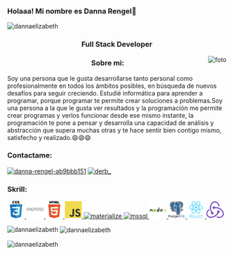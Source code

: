 ### Holaaa! Mi nombre es Danna Rengel👋

<p align="left"> <img src="https://komarev.com/ghpvc/?username=dannaelizabeth&label=Profile%20views&color=0e75b6&style=flat" alt="dannaelizabeth" /> </p>
<h3 align="center">Full Stack Developer</h3>
<img align="right" alt="foto" width"800" src="https://media.tenor.com/S59bPkT0pqcAAAAC/programming.gif">


<div>
<h3 align="center">Sobre mi:</h3>
Soy una persona que le gusta desarrollarse tanto personal como profesionalmente en todos los ámbitos posibles, en búsqueda de nuevos desafíos para seguir creciendo. 
Estudié informática para aprender a programar, porque programar te permite crear soluciones a problemas.Soy una persona a la que le gusta ver resultados y la programación me permite crear programas y verlos funcionar desde ese mismo instante,
la programación te pone a pensar y desarrolla una capacidad de análisis y abstracción que supera muchas otras y te hace sentir bien contigo mismo, satisfecho y realizado.😄😄😄
</div>




<h3 align="left">Contactame:</h3>
<p align="left">
<a href="https://linkedin.com/in/danna-rengel-ab9bbb151" target="blank"><img align="center" src="https://raw.githubusercontent.com/rahuldkjain/github-profile-readme-generator/master/src/images/icons/Social/linked-in-alt.svg" alt="danna-rengel-ab9bbb151" height="30" width="40" /></a>
<a href="https://instagram.com/derb_" target="blank"><img align="center" src="https://raw.githubusercontent.com/rahuldkjain/github-profile-readme-generator/master/src/images/icons/Social/instagram.svg" alt="derb_" height="30" width="40" /></a>
</p>

<h3 align="left">Skrill:</h3>
<p align="left"> <a href="https://www.w3schools.com/css/" target="_blank" rel="noreferrer"> <img src="https://raw.githubusercontent.com/devicons/devicon/master/icons/css3/css3-original-wordmark.svg" alt="css3" width="40" height="40"/> </a> <a href="https://expressjs.com" target="_blank" rel="noreferrer"> <img src="https://raw.githubusercontent.com/devicons/devicon/master/icons/express/express-original-wordmark.svg" alt="express" width="40" height="40"/> </a> <a href="https://www.w3.org/html/" target="_blank" rel="noreferrer"> <img src="https://raw.githubusercontent.com/devicons/devicon/master/icons/html5/html5-original-wordmark.svg" alt="html5" width="40" height="40"/> </a> <a href="https://developer.mozilla.org/en-US/docs/Web/JavaScript" target="_blank" rel="noreferrer"> <img src="https://raw.githubusercontent.com/devicons/devicon/master/icons/javascript/javascript-original.svg" alt="javascript" width="40" height="40"/> </a> <a href="https://materializecss.com/" target="_blank" rel="noreferrer"> <img src="https://raw.githubusercontent.com/prplx/svg-logos/5585531d45d294869c4eaab4d7cf2e9c167710a9/svg/materialize.svg" alt="materialize" width="40" height="40"/> </a> <a href="https://www.microsoft.com/en-us/sql-server" target="_blank" rel="noreferrer"> <img src="https://www.svgrepo.com/show/303229/microsoft-sql-server-logo.svg" alt="mssql" width="40" height="40"/> </a> <a href="https://nodejs.org" target="_blank" rel="noreferrer"> <img src="https://raw.githubusercontent.com/devicons/devicon/master/icons/nodejs/nodejs-original-wordmark.svg" alt="nodejs" width="40" height="40"/> </a> <a href="https://www.postgresql.org" target="_blank" rel="noreferrer"> <img src="https://raw.githubusercontent.com/devicons/devicon/master/icons/postgresql/postgresql-original-wordmark.svg" alt="postgresql" width="40" height="40"/> </a> <a href="https://reactjs.org/" target="_blank" rel="noreferrer"> <img src="https://raw.githubusercontent.com/devicons/devicon/master/icons/react/react-original-wordmark.svg" alt="react" width="40" height="40"/> </a> <a href="https://redux.js.org" target="_blank" rel="noreferrer"> <img src="https://raw.githubusercontent.com/devicons/devicon/master/icons/redux/redux-original.svg" alt="redux" width="40" height="40"/> </a> </p>

<p><img align="left" src="https://github-readme-stats.vercel.app/api/top-langs?username=dannaelizabeth&show_icons=true&theme=synthwave" alt="dannaelizabeth" /></p>

<p>&nbsp;<img align="center" src="https://github-readme-stats.vercel.app/api?username=dannaelizabeth&show_icons=true&theme=synthwave" alt="dannaelizabeth" /></p>

<p><img align="center" src="https://github-readme-streak-stats.herokuapp.com/?user=dannaelizabeth&theme=synthwave" alt="dannaelizabeth" /></p>

<!--
**Dannaelizabeth/dannaelizabeth** is a ✨ _special_ ✨ repository because its `README.md` (this file) appears on your GitHub profile.

Here are some ideas to get you started:

- 🔭 I’m currently working on ...
- 🌱 I’m currently learning ...
- 👯 I’m looking to collaborate on ...
- 🤔 I’m looking for help with ...
- 💬 Ask me about ...
- 📫 How to reach me: ...
- 😄 Pronouns: ...
- ⚡ Fun fact: ...
-->
